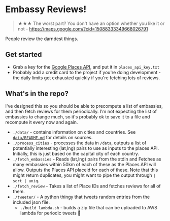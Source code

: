 # Embassy Reviews!

> ★★★ The worst part? You don't have an option whether you like it or not - https://maps.google.com/?cid=15088333349668026791

People review the darndest things.

## Get started
- Grab a key for the [Google Places API](https://developers.google.com/places/web-service/), and put it in `places_api_key.txt`
- Probably add a credit card to the project if you're doing development - the daily limits get exhausted quickly if you're fetching lots of reviews.


## What's in the repo?
I've designed this so you should be able to precompute a list of embassies, and then fetch reviews for them periodically. I'm not expecting the list of embassies to change much, so it's probably ok to save it to a file and recompute it every now and again.

- `./data/` - contains information on cities and countries. See [`data/README.md`](data/README.md) for details on sources.
- `./process_cities` - processes the data in `/data`, outputs a list of potentially interesting (lat,lng) pairs to use as inputs to the places API. Initially, this is just based on the capital city of each country.
- `./fetch_embassies` - Reads (lat,lng) pairs from the stdin and Fetches as many embassies within 50km of each of these as the Places API will allow. Outputs the Places API placeid for each of these. Note that this might return duplicates, you might want to pipe the output through `| sort | uniq`.
- `./fetch_review` - Takes a list of Place IDs and fetches reviews for all of them.
- `./tweeter/` - A python thingy that tweets random entries from the included json file.
  - `./build_lambda.sh` - builds a zip file that can be uploaded to AWS lambda for periodic tweets 💪

